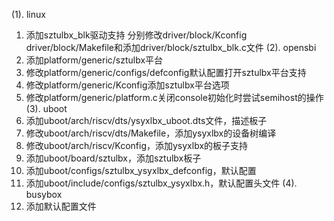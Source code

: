 (1). linux
1. 添加sztulbx_blk驱动支持
    分别修改driver/block/Kconfig driver/block/Makefile和添加driver/block/sztulbx_blk.c文件
(2). opensbi
1. 添加platform/generic/sztulbx平台
2. 修改platform/generic/configs/defconfig默认配置打开sztulbx平台支持
3. 修改platform/generic/Kconfig添加sztulbx平台选项
4. 修改platform/generic/platform.c关闭console初始化时尝试semihost的操作
(3). uboot
1. 添加uboot/arch/riscv/dts/ysyxlbx_uboot.dts文件，描述板子
2. 修改uboot/arch/riscv/dts/Makefile，添加ysyxlbx的设备树编译
3. 修改uboot/arch/riscv/Kconfig，添加ysyxlbx的板子支持
4. 添加uboot/board/sztulbx，添加sztulbx板子
5. 添加uboot/configs/sztulbx_ysyxlbx_defconfig，默认配置
6. 添加uboot/include/configs/sztulbx_ysyxlbx.h，默认配置头文件
(4). busybox
1. 添加默认配置文件




